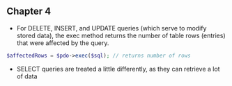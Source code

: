 ## Chapter 4

* For DELETE, INSERT, and UPDATE queries (which serve to modify stored data), the exec method returns the number of table rows (entries) that were affected by the query.

```php
$affectedRows = $pdo->exec($sql); // returns number of rows
```

* SELECT queries are treated a little differently, as they can retrieve a lot of data

